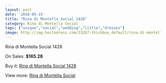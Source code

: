 ```yaml
---
layout: post
date: '2018-05-15'
title: "Rina di Montella Social 1428"
category: Rina di Montella Social
tags: ["unique","social","wedding","little","dresses"]
image: http://img.hectodress.com/33267-thickbox_default/rina-di-montella-social-1428.jpg
---
```

Rina di Montella Social 1428

On Sales: **$165.28**
<a href="https://www.hectodress.com/rina-di-montella-social/15360-rina-di-montella-social-1428.html"><amp-img layout="responsive" width="600" height="600" src="//img.hectodress.com/33267-thickbox_default/rina-di-montella-social-1428.jpg" alt="Rina di Montella Social 1428 0" /></a>

Buy it: [Rina di Montella Social 1428](https://www.hectodress.com/rina-di-montella-social/15360-rina-di-montella-social-1428.html "Rina di Montella Social 1428")

View more: [Rina di Montella Social](https://www.hectodress.com/275-rina-di-montella-social "Rina di Montella Social")